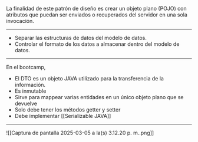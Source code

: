 La finalidad de este patrón de diseño es crear un objeto plano (POJO) con atributos que puedan ser enviados o recuperados del servidor en una sola invocación.
***
- Separar las estructuras de datos del modelo de datos.
- Controlar el formato de los datos a almacenar dentro del modelo de datos.
***
En el bootcamp, 
- El DTO es un objeto JAVA utilizado para la transferencia de la información.
- Es inmutable
- Sirve para mappear varias entidades en un único objeto plano que se devuelve
- Solo debe tener los métodos getter y setter
- Debe implementar [[Serializable JAVA]]
***
![[Captura de pantalla 2025-03-05 a la(s) 3.12.20 p. m..png]]